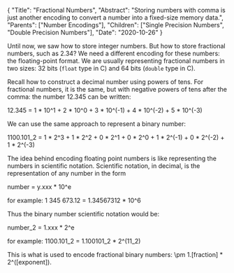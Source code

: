 {
    "Title": "Fractional Numbers",
    "Abstract": "Storing numbers with comma is just another encoding to convert a number into a fixed-size memory data.",
    "Parents": ["Number Encodings"],
    "Children": ["Single Precision Numbers", "Double Precision Numbers"],
    "Date": "2020-10-26"
}

Until now, we saw how to store integer numbers. But how to store fractional numbers, such as 2.34? We need a different encoding for these numbers: the floating-point format. We are usually representing fractional numbers in two sizes: 32 bits (`float` type in C) and 64 bits (`double` type in C).

Recall how to construct a decimal number using powers of tens. For fractional numbers, it is the same, but with negative powers of tens after the comma: the number 12.345 can be written:

12.345 = 1 * 10^1 + 2 * 10^0 + 3 * 10^(-1) + 4 * 10^(-2) + 5 * 10^(-3)

We can use the same approach to represent a binary number:

1100.101_2 = 1 * 2^3 + 1 * 2^2 + 0 * 2^1 + 0 * 2^0 + 1 * 2^(-1) + 0 * 2^(-2) + 1 * 2^(-3)

The idea behind encoding floating point numbers is like representing the numbers in scientific notation. Scientific notation, in decimal, is the representation of any number in the form

number = y.xxx * 10^e

for example: 1 345 673.12 = 1.34567312 * 10^6

Thus the binary number scientific notation would be:

number_2 = 1.xxx * 2^e

for example: 1100.101_2 = 1.100101_2 * 2^(11_2)

This is what is used to encode fractional binary numbers: \pm 1.[fraction] * 2^([exponent]).